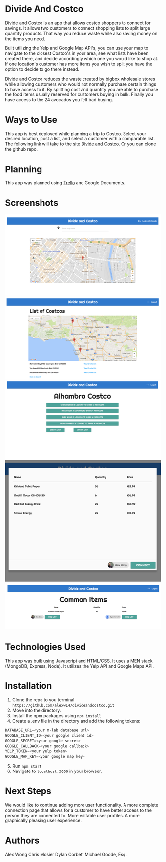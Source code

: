 
# Divide And Costco

Divide and Costco is an app that allows costco shoppers to connect for savings. It allows two customers to connect shopping lists to split large quantity products. That way you reduce waste while also saving money on the items you need. 

Built utilizing the Yelp and Google Map API's, you can use your map to navigate to the closest Costco's in your area, see what lists have been created there, and decide accordingly which one you would like to shop at. If one location's customer has more items you wish to split you have the option to decide to go there instead.

Divide and Costco reduces the waste created by bigbox wholesale stores while allowing customers who would not normally purchase certain things to have access to it. By splitting cost and quantity you are able to purchase the food items usually reserved for customers buying in bulk. Finally you have access to the 24 avocados you felt bad buying.

# Ways to Use

This app is best deployed while planning a trip to Costco. Select your desired location, post a list, and select a customer with a comparable list. The following link will take to the site [Divide and Costco](https://divide-and-costco.herokuapp.com). Or you can clone the github repo. 

# Planning

This app was planned using [Trello](https://trello.com/b/kxgHzXn6/pineapple-dream) and Google Documents.

# Screenshots

![Screen01](/divideandcostcoscreens/map.png)
![Screen02](/divideandcostcoscreens/map2.png)
![Screen03](/divideandcostcoscreens/list.png)
![Screen04](/divideandcostcoscreens/connect.png)
![Screen05](/divideandcostcoscreens/connect2.png)

# Technologies Used

This app was built using Javascript and HTML/CSS. It uses a MEN stack (MongoDB, Express, Node). It utilizes the Yelp API and Google Maps API.

# Installation

1. Clone the repo to you terminal ```https://github.com/alexw14/divideandcostco.git```
2. Move into the directory. 
3. Install the npm packages using ```npm install```
4. Create a .env file in the directory and add the following tokens:
```javascript
DATABASE_URL=<your m-lab database url>
GOOGLE_CLIENT_ID=<your google client id>
GOOGLE_SECRET=<your google secret>
GOOGLE_CALLBACK=<your google callback>
YELP_TOKEN=<your yelp token>
GOOGLE_MAP_KEY=<your google map key>
```
5. Run ```npm start```
6. Navigate to ```localhost:3000``` in your browser.

# Next Steps

We would like to continue adding more user functionality. A more complete connection page that allows for a customer to have better access to the person they are connected to. More editable user profiles. A more graphically pleasing user experience.

# Authors

Alex Wong
Chris Mosier
Dylan Corbett
Michael Goode, Esq.


